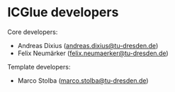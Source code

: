 # ICGlue developers

Core developers:
- Andreas Dixius (<andreas.dixius@tu-dresden.de>)
- Felix Neumärker (<felix.neumaerker@tu-dresden.de>)

Template developers:
- Marco Stolba (<marco.stolba@tu-dresden.de>)
